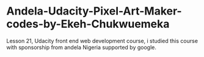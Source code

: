 # Andela-Udacity-Pixel-Art-Maker-codes-by-Ekeh-Chukwuemeka
Lesson 21, Udacity front end web development course, i studied this course with sponsorship from andela Nigeria supported by google.

